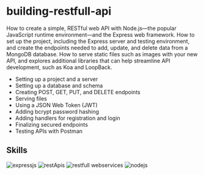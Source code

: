 # building-restfull-api

How to create a simple, RESTful web API with Node.js—the popular JavaScript runtime environment—and the Express web framework. How to set up the project, including the Express server and testing environment, and create the endpoints needed to add, update, and delete data from a MongoDB database. How to serve static files such as images with your new API, and explores additional libraries that can help streamline API development, such as Koa and LoopBack.

* Setting up a project and a server
* Setting up a database and schema
* Creating POST, GET, PUT, and DELETE endpoints
* Serving files
* Using a JSON Web Token (JWT)
* Adding bcrypt password hashing
* Adding handlers for registration and login
* Finalizing secured endpoints
* Testing APIs with Postman

## Skills
<img src="https://img.shields.io/badge/-Express.js-orange" alt="expressjs" /> <img src="https://img.shields.io/badge/-REST%20APIs-blue" alt="restApis" /> <img src="https://img.shields.io/badge/-RESTfull%20WebServices-yellow" alt="restfull webservices" /> <img src="https://img.shields.io/badge/-Node.js-yellowgreen" alt="nodejs" />

